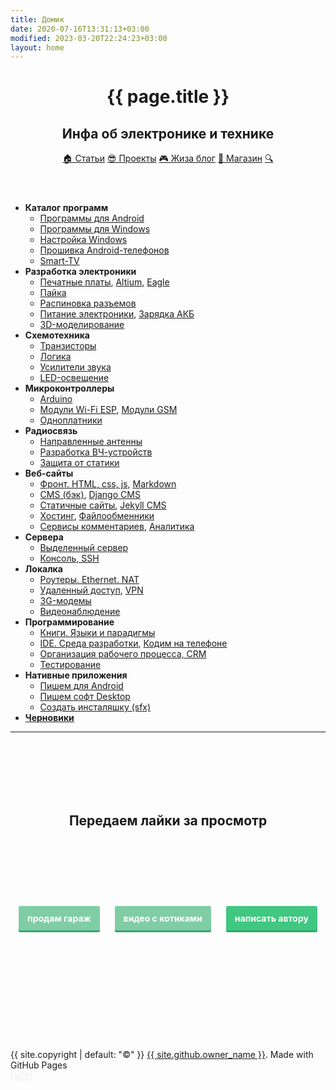 ```yaml
---
title: Домик
date: 2020-07-16T13:31:13+03:00
modified: 2023-03-20T22:24:23+03:00
layout: home
---
```




<header class="page-header" role="banner" markdown="0">
<h1 class="project-name">{{ page.title }}</h1>
<h2 class="project-tagline">Инфа об электронике и технике</h2>
<!--	<div id="nav">
		<a href="{{ '/index' | relative_url }}" title="Домой" class="btn not-mobile">🏠</a>
		<a href="{{ '/hard/' | relative_url }}" title="Хліб" class="btn">😎 Железки</a>
		<a href="{{ '/code/'   | relative_url }}" title="Сіль" class="btn">🎮 Кодинг</a>
		<a href="{{ '/soft/' | relative_url }}" title="Вода" class="btn">💾 Софт</a>
		<a href="{{ '/life/' | relative_url}}" title="Козацька" class="btn">💙 Лайфстайл</a>
		<a href="{{ '/projects/' | relative_url}}" title="Їда" class="btn">💛 Проекты</a>
		<a href="{{ '/search'     | relative_url }}" title="Поиск" class="btn">🔍</a>
	</div>
-->
	<div id="nav">
		<a href="{{ '/index.html' | relative_url }}" title="Хліб" class="btn">🏠 Статьи</a>
		<a href="{{ '/projects/' | relative_url }}" title="Сіль" class="btn">😎 Проекты</a>
		<a href="{{ '/life/' | relative_url }}" title="Вода" class="btn">🎮 Жиза блог</a>
		<a href="{{ '/shop/' | relative_url }}" title="Козацька їда" class="btn">💾 Магазин</a>
		<a href="{{ '/search' | relative_url }}" title="Поиск" class="btn">🔍</a>
	</div>




</header>

<main id="content" class="main-content" role="main" markdown="1">



- **Каталог программ**
	- [Программы для Android](/r/android.md)
	- [Программы для Windows](/r/windows.md)
	- [Настройка Windows](/r/winconfig.md)
	- [Прошивка Android-телефонов](/r/adb.md)
	- [Smart-TV](/r/smart-tv.md)
- **Разработка электроники**
	- [Печатные платы](/r/PCB.md), 
	  [Altium](/r/altium.md), 
	  [Eagle](/r/eagle.md)
	- [Пайка](/r/soldering.md)
	- [Распиновка разъемов](/r/connectors.md)
	- [Питание электроники](/r/power.md), 
	  [Зарядка АКБ](/r/charging.md)
	- [3D-моделирование](/r/3d.md)
- **Схемотехника**
	- [Транзисторы](/r/mosfet.md)
	- [Логика](/r/logic.md)
	- [Усилители звука](/r/audio.md)
	- [LED-освещение](/r/led.md)
- **Микроконтроллеры**
	- [Arduino](/r/arduino.md)
	- [Модули Wi-Fi ESP](/r/esp.md), 
	  [Модули GSM](/r/sim800.md)
	- [Одноплатники](/r/mini-pc.md)
- **Радиосвязь**
	- [Направленные антенны](/r/antenna.md)
	- [Разработка ВЧ-устройств](/r/antenna.md)
	- [Защита от статики](#)
- **Веб-сайты**
	- [Фронт. HTML, css, js](/r/web.md), 
	  [Markdown](/r/markdown.md)
	- [CMS (бэк)](/r/cms.md), 
	  [Django CMS](/r/python-django.md)	
	- [Статичные сайты](/r/static-site.md), 
	  [Jekyll CMS](/r/jekyll.md)
	- [Хостинг](/r/hosting.md), 
	  [Файлообменники](/r/sendfile.md)
	- [Сервисы комментариев](/r/comments.md), 
	  [Аналитика](/r/analytics.md)
- **Сервера**
	- [Выделенный сервер](/r/server.md)
	- [Консоль, SSH](/r/cli.md)
- **Локалка**
	- [Роутеры. Ethernet. NAT](/r/network.md)
	- [Удаленный доступ](/r/remote-control.md),
	  [VPN](/r/vpn.md)
	- [3G-модемы](/r/modem.md)
	- [Видеонаблюдение](/r/cctv.md)
- **Программирование**
	- [Книги. Языки и парадигмы](/r/books.md)
	- [IDE. Среда разработки](/r/ide.md), 
	  [Кодим на телефоне](/r/mobilecoding.md)
	- [Организация рабочего процесса, CRM](/r/crm.md)
	- [Тестирование](/r/testing.md)
- **Нативные приложения**
	- [Пишем для Android](/r/android-dev.md)
	- [Пишем софт Desktop](/r/desktop.md)
	- [Создать инсталяшку (sfx)](/r/installer.md)
- **[Черновики](/drafts/)**

---

<br><br><br><br><br>

<div style="text-align: center;">
<h2><strong>Передаем лайки за просмотр</strong></h2>
</div>


<br><br><br><br><br>

<style>
a.button7 {
  font-weight: 700;
  color: white;
  text-decoration: none;
  padding: .8em 1em calc(.8em + 3px);
  border-radius: 3px;
  background: rgb(64,199,129);
  box-shadow: 0 -3px rgb(53,167,110) inset;
  transition: 0.2s;
  line-height: 4;
  margin-left: 10px;
  margin-right: 10px;
} 
a.button7:hover { background: rgb(53, 167, 110); }
a.button7:active {
  background: rgb(33,147,90);
  box-shadow: 0 3px rgb(33,147,90) inset;
}
a.not_prefer{
  background: rgb(128 205 165);
}
</style>

<div style="text-align: center;">
<a class="button7 not_prefer" href="/tools/64/?гараж.txt#0J/RgNC+0YHRgtC40YLQtSwg0LPQsNGA0LDQtiDRg9C20LUg0LrRgtC+LdGC0L4g0LrRg9C/0LjQuw" title="мимо">продам&nbsp;гараж</a>
<a class="button7 not_prefer" href="https://memcdn.t.me" title="мяу">видео&nbsp;с&nbsp;котиками</a>
<a class="button7" href="https://forms.gle/UCfDCJHZsGKu5AHf7" title="выбери меня">написать&nbsp;автору</a>
</div>


<br><br><br><br><br><br><br><br><br>


<!--  FOOTER  -->

<footer class="site-footer" markdown="0">
<span class="site-footer-owner">
{{ site.copyright | default: "©" }}  <a href="/about">{{ site.github.owner_name }}</a>.
</span>
<span>Made with GitHub Pages<!-- <a href="{{ site.github.repository_url }}">GitHub Pages</a>--></span>

<div>
<a href="https://github.com/Feelcame/feelcame.github.io/tree/master" style="color: #cccccc47;">[edit]</a>
</div>
<br><br><br><br><br>
	
</footer>
</main>

